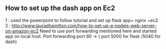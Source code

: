 ## How to set up the dash app on Ec2
1 : used the powerpoint to follow tutorial and set up flask app+ nginx +ec2 <br/>
2 : http://www.lauradhamilton.com/how-to-set-up-a-nodejs-web-server-on-amazon-ec2 Need to use port forwarding mentioned here and started app on local host. Port forwarding port 80 -> ( port 5000 for flask /5040 for dash)

 
